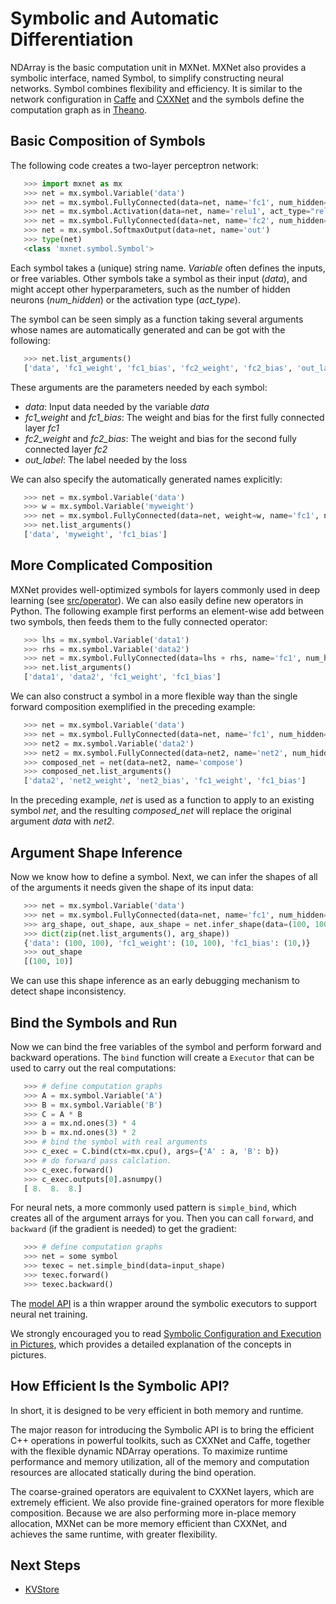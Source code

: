 # Symbolic and Automatic Differentiation

NDArray is the basic computation unit in MXNet. MXNet also provides a
symbolic interface, named Symbol, to simplify constructing neural networks. Symbol combines flexibility and efficiency. It is similar to
the network configuration in [Caffe](http://caffe.berkeleyvision.org/) and
[CXXNet](https://github.com/dmlc/cxxnet) and the symbols define
the computation graph as in [Theano](http://deeplearning.net/software/theano/).

## Basic Composition of Symbols

The following code creates a two-layer perceptron network:

 ```python
    >>> import mxnet as mx
    >>> net = mx.symbol.Variable('data')
    >>> net = mx.symbol.FullyConnected(data=net, name='fc1', num_hidden=128)
    >>> net = mx.symbol.Activation(data=net, name='relu1', act_type="relu")
    >>> net = mx.symbol.FullyConnected(data=net, name='fc2', num_hidden=64)
    >>> net = mx.symbol.SoftmaxOutput(data=net, name='out')
    >>> type(net)
    <class 'mxnet.symbol.Symbol'>
 ```

Each symbol takes a (unique) string name. *Variable* often defines the inputs,
or free variables. Other symbols take a symbol as their input (*data*),
and might accept other hyperparameters, such as the number of hidden neurons (*num_hidden*)
or the activation type (*act_type*).

The symbol can be seen simply as a function taking several arguments whose
names are automatically generated and can be got with the following:

 ```python
    >>> net.list_arguments()
    ['data', 'fc1_weight', 'fc1_bias', 'fc2_weight', 'fc2_bias', 'out_label']
 ```

 These arguments are the parameters needed by each symbol:

- *data*: Input data needed by the variable *data*
- *fc1_weight* and *fc1_bias*: The weight and bias for the first fully connected layer *fc1*
- *fc2_weight* and *fc2_bias*: The weight and bias for the second fully connected layer *fc2*
- *out_label*: The label needed by the loss

We can also specify the automatically generated names explicitly:

 ```python
    >>> net = mx.symbol.Variable('data')
    >>> w = mx.symbol.Variable('myweight')
    >>> net = mx.symbol.FullyConnected(data=net, weight=w, name='fc1', num_hidden=128)
    >>> net.list_arguments()
    ['data', 'myweight', 'fc1_bias']
 ```

## More Complicated Composition

MXNet provides well-optimized symbols for layers 
commonly used in deep learning (see
[src/operator](https://github.com/dmlc/mxnet/tree/master/src/operator)). We can also easily define new operators
in Python.  The following example first performs an element-wise add between two
symbols, then feeds them to the fully connected operator:

 ```python
    >>> lhs = mx.symbol.Variable('data1')
    >>> rhs = mx.symbol.Variable('data2')
    >>> net = mx.symbol.FullyConnected(data=lhs + rhs, name='fc1', num_hidden=128)
    >>> net.list_arguments()
    ['data1', 'data2', 'fc1_weight', 'fc1_bias']
 ```

We can also construct a symbol in a more flexible way than the single
forward composition exemplified in the preceding example:

 ```python
    >>> net = mx.symbol.Variable('data')
    >>> net = mx.symbol.FullyConnected(data=net, name='fc1', num_hidden=128)
    >>> net2 = mx.symbol.Variable('data2')
    >>> net2 = mx.symbol.FullyConnected(data=net2, name='net2', num_hidden=128)
    >>> composed_net = net(data=net2, name='compose')
    >>> composed_net.list_arguments()
    ['data2', 'net2_weight', 'net2_bias', 'fc1_weight', 'fc1_bias']
 ```

In the preceding example, *net* is used as a function to apply to an existing symbol
*net*, and the resulting *composed_net* will replace the original argument *data* with
*net2*.

## Argument Shape Inference

Now we know how to define a symbol. Next, we can infer the shapes of
all of the arguments it needs given the shape of its input data:

 ```python
    >>> net = mx.symbol.Variable('data')
    >>> net = mx.symbol.FullyConnected(data=net, name='fc1', num_hidden=10)
    >>> arg_shape, out_shape, aux_shape = net.infer_shape(data=(100, 100))
    >>> dict(zip(net.list_arguments(), arg_shape))
    {'data': (100, 100), 'fc1_weight': (10, 100), 'fc1_bias': (10,)}
    >>> out_shape
    [(100, 10)]
 ```

We can use this shape inference as an early debugging mechanism to detect
shape inconsistency.

## Bind the Symbols and Run

Now we can bind the free variables of the symbol and perform forward and backward operations.
The ```bind``` function will create a ```Executor``` that can be used to carry out the real computations:

 ```python
    >>> # define computation graphs
    >>> A = mx.symbol.Variable('A')
    >>> B = mx.symbol.Variable('B')
    >>> C = A * B
    >>> a = mx.nd.ones(3) * 4
    >>> b = mx.nd.ones(3) * 2
    >>> # bind the symbol with real arguments
    >>> c_exec = C.bind(ctx=mx.cpu(), args={'A' : a, 'B': b})
    >>> # do forward pass calclation.
    >>> c_exec.forward()
    >>> c_exec.outputs[0].asnumpy()
    [ 8.  8.  8.]
 ```
For neural nets, a more commonly used pattern is ```simple_bind```, which creates all of the argument arrays for you. Then you can call ```forward```, and ```backward``` (if the gradient is needed)
to get the gradient:

 ```python
    >>> # define computation graphs
    >>> net = some symbol
    >>> texec = net.simple_bind(data=input_shape)
    >>> texec.forward()
    >>> texec.backward()
 ```
The [model API](model.md) is a thin wrapper around the symbolic executors to support neural net training.

We strongly encouraged you to read [Symbolic Configuration and Execution in Pictures](symbol_in_pictures.md),
which provides a detailed explanation of the concepts in pictures.

## How Efficient Is the Symbolic API?

In short, it is designed to be very efficient in both memory and runtime.

The major reason for introducing the Symbolic API is to bring the efficient C++
operations in powerful toolkits, such as CXXNet and Caffe, together with the
flexible dynamic NDArray operations. To maximize runtime performance and memory
utilization, all of the memory and computation resources are
allocated statically during the bind operation.

The coarse-grained operators are equivalent to CXXNet layers, which are
extremely efficient.  We also provide fine-grained operators for more flexible
composition. Because we are also performing more in-place memory allocation, MXNet can
be more memory efficient than CXXNet, and achieves the same runtime, with
greater flexibility.

## Next Steps
* [KVStore](kvstore.md)